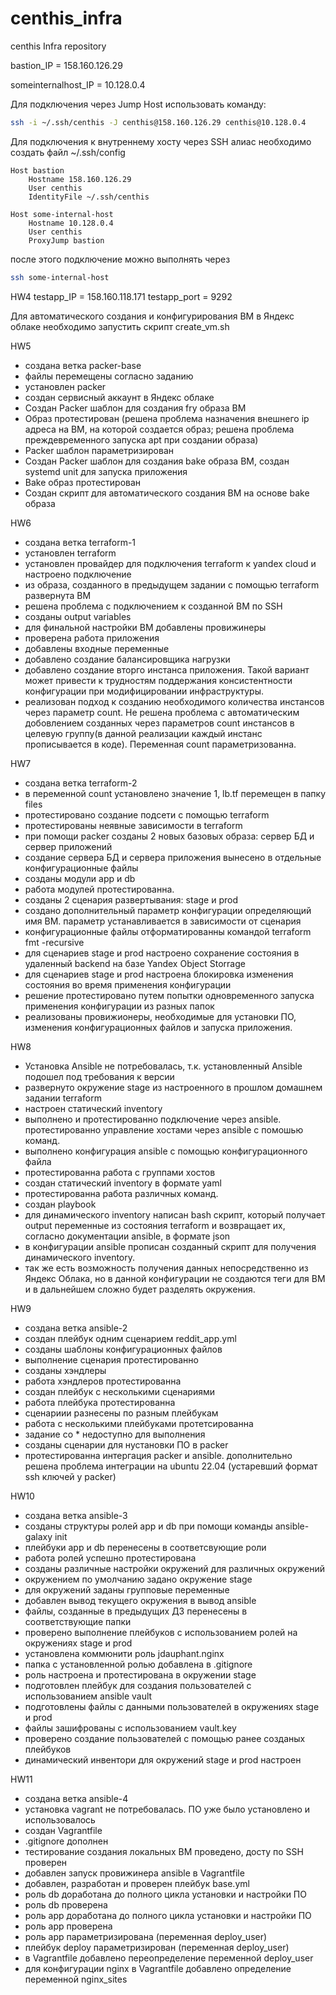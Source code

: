 # centhis_infra
centhis Infra repository

bastion_IP = 158.160.126.29

someinternalhost_IP = 10.128.0.4

Для подключения через Jump Host использовать команду:
```bash
ssh -i ~/.ssh/centhis -J centhis@158.160.126.29 centhis@10.128.0.4
```

Для подключения к внутреннему хосту через SSH алиас необходимо создать файл ~/.ssh/config
```
Host bastion
	Hostname 158.160.126.29
	User centhis
	IdentityFile ~/.ssh/centhis

Host some-internal-host
	Hostname 10.128.0.4
	User centhis
	ProxyJump bastion
```
после этого подключение можно выполнять через
```bash
ssh some-internal-host
```


HW4
testapp_IP = 158.160.118.171
testapp_port = 9292

Для автоматического создания и конфигурирования ВМ в Яндекс облаке необходимо запустить скрипт create_vm.sh

HW5
- создана ветка packer-base
- файлы перемещены согласно заданию
- установлен packer
- создан сервисный аккаунт в Яндекс облаке
- Создан Packer шаблон для создания fry образа ВМ
- Образ протестирован (решена проблема назначения внешнего ip адреса на ВМ, на которой создается образ; решена проблема преждевременного запуска apt при создании образа)
- Packer шаблон параметризирован
- Создан Packer шаблон для создания bake образа ВМ, создан systemd unit для запуска приложения
- Bake образ протестирован
- Создан скрипт для автоматического создания ВМ на основе bake образа


HW6
- создана ветка terraform-1
- установлен terraform
- установлен провайдер для подключения terraform к yandex cloud и настроено подключение
- из образа, созданного в предыдущем задании с помощью terraform развернута ВМ
- решена проблема с подключением к созданной ВМ по SSH
- созданы output variables
- для финальной настройки ВМ добавлены провижинеры
- проверена работа приложения
- добавлены входные переменные
- добавлено создание балансировщика нагрузки
- добавлено создание вторго инстанса приложения. Такой вариант может привести к трудностям поддержания консистентности конфигурации при модифицировании инфраструктуры.
- реализован подход к созданию необходимого количества инстансов через параметр count. Не решена проблема с автоматическим добовлением созданных через параметров count инстансов в целевую группу(в данной реализации каждый инстанс прописывается в коде). Переменная count параметризованна.

HW7
- создана ветка terraform-2
- в переменной count установлено значение 1, lb.tf перемещен в папку files
- протестировано создание подсети с помощью terraform
- протестированы неявные зависимости в terraform
- при помощи packer созданы 2 новых базовых образа: сервер БД и сервер приложений
- создание сервера БД и сервера приложения вынесено в отдельные конфигурационные файлы
- созданы модули app и db
- работа модулей протестированна.
- созданы 2 сценария развертывания: stage и prod
- создано дополнительный параметр конфигурации определяющий имя ВМ. параметр устанавливается в зависимости от сценария
- конфигурационные файлы отформатированны командой terraform fmt -recursive
- для сценариев stage и prod настроено сохранение состояния в удаленный backend на базе Yandex Object Storrage
- для сценариев stage и prod настроена блокировка изменения состояния во время применения конфигурации
- решение протестировано путем попытки одновременного запуска применения конфигурации из разных папок
- реализованы провижионеры, необходимые для установки ПО, изменения конфигурационных файлов и запуска приложения.

HW8
- Установка Ansible не потребовалась, т.к. установленный Ansible подошел под требования к версии
- развернуто окружение stage из настроенного в прошлом домашнем задании terraform
- настроен статический inventory
- выполнено и протестированно подключение через ansible. протестированно управление хостами через ansible с помошью команд.
- выполнено конфигурация ansible с помощью конфигурационного файла
- протестированна работа с группами хостов
- создан статический inventory в формате yaml
- протестированна работа различных команд.
- создан playbook
- для динамического inventory написан bash скрипт, который получает output переменные из состояния terraform и возвращает их, согласно документации ansible, в формате json
- в конфигурации ansible прописан созданный скрипт для получения динамического inventory.
- так же есть возможность получения данных непосредственно из Яндекс Облака, но в данной конфигурации не создаются теги для ВМ и в дальнейшем сложно будет разделять окружения.

HW9
- создана ветка ansible-2
- создан плейбук одним сценарием reddit_app.yml
- созданы шаблоны конфигурационных файлов
- выполнение сценария протестированно
- созданы хэндлеры
- работа хэндлеров протестированна
- создан плейбук с несколькими сценариями
- работа плейбука протестированна
- сценариии разнесены по разным плейбукам
- работа с несколькими плейбуками протетсированна
- задание со * недоступно для выполнения
- созданы сценарии для нустановки ПО в packer
- протестированна интергация packer и ansible. дополнительно решена проблема интеграции на ubuntu 22.04 (устаревший формат ssh ключей у packer)

HW10
- создана ветка ansible-3
- созданы структуры ролей app и db при помощи команды ansible-galaxy init
- плейбуки app и db перенесены в соответсвующие роли
- работа ролей успешно протестирована
- созданы различные настройки окружений для различных окружений
- окружением по умолчанию задано окружение stage
- для окружений заданы групповые переменные
- добавлен вывод текущего окружения в вывод ansible
- файлы, созданные в предыдущих ДЗ перенесены в соответствующие папки
- проверено выполнение плейбуков с использованием ролей на окружениях stage и prod
- установлена коммюнити роль jdauphant.nginx
- папка с установленной ролью добавлена в .gitignore
- роль настроена и протестирована в окружении stage
- подготовлен плейбук для создания пользователей с использованием ansible vault
- подготовлены файлы с данными пользователей в окружениях stage и prod
- файлы зашифрованы с использованием vault.key
- проверено создание пользователей с помощью ранее созданых плейбуков
- динамический инвентори для окружений stage и prod настроен

HW11
- создана ветка ansible-4
- установка vagrant не потребовалась. ПО уже было установлено и использовалось
- создан Vagrantfile
- .gitignore дополнен
- тестирование создания локальных ВМ проведено, досту по SSH проверен
- добавлен запуск провижинера ansible в Vagrantfile
- добавлен, разработан и проверен плейбук base.yml
- роль db доработана до полного цикла установки и настройки ПО
- роль db проверена
- роль app доработана до полного цикла установки и настройки ПО
- роль app проверена
- роль app параметризирована (переменная deploy_user)
- плейбук deploy параметризирован (переменная deploy_user)
- в Vagrantfile добавлено переопределение переменной deploy_user
- для конфигурации nginx в Vagrantfile добавлено определение переменной nginx_sites
